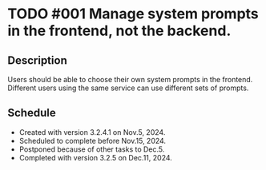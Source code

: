 # TODO #001 Manage system prompts in the frontend, not the backend.

## Description

Users should be able to choose their own system prompts in the frontend. Different users using the same service can use different sets of prompts.

## Schedule

- Created with version 3.2.4.1 on Nov.5, 2024.
- Scheduled to complete before Nov.15, 2024.
- Postponed because of other tasks to Dec.5.
- Completed with version 3.2.5 on Dec.11, 2024.
